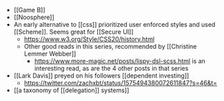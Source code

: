 - [[Game B]]
- [[Noosphere]]
- An early alternative to [[css]] prioritized user enforced styles and used [[Scheme]]. Seems great for [[Secure UI]]
    - https://www.w3.org/Style/CSS20/history.html
    - Other good reads in this series, recommended by [[Christine Lemmer Webber]]
        - https://www.more-magic.net/posts/lispy-dsl-scss.html is an interesting read, as are the 4 other posts in that series
- [[Lark Davis]] preyed on his followers [[dependent investing]]
    - https://twitter.com/zachxbt/status/1575494380072611847?s=46&t=
- [[a taxonomy of [[delegation]] systems]]
